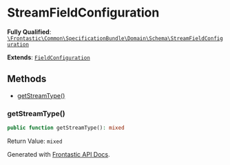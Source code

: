 #  StreamFieldConfiguration

**Fully Qualified**: [`\Frontastic\Common\SpecificationBundle\Domain\Schema\StreamFieldConfiguration`](../../../../../src/php/SpecificationBundle/Domain/Schema/StreamFieldConfiguration.php)

**Extends**: [`FieldConfiguration`](FieldConfiguration.md)

## Methods

* [getStreamType()](#getstreamtype)

### getStreamType()

```php
public function getStreamType(): mixed
```

Return Value: `mixed`

Generated with [Frontastic API Docs](https://github.com/FrontasticGmbH/apidocs).
